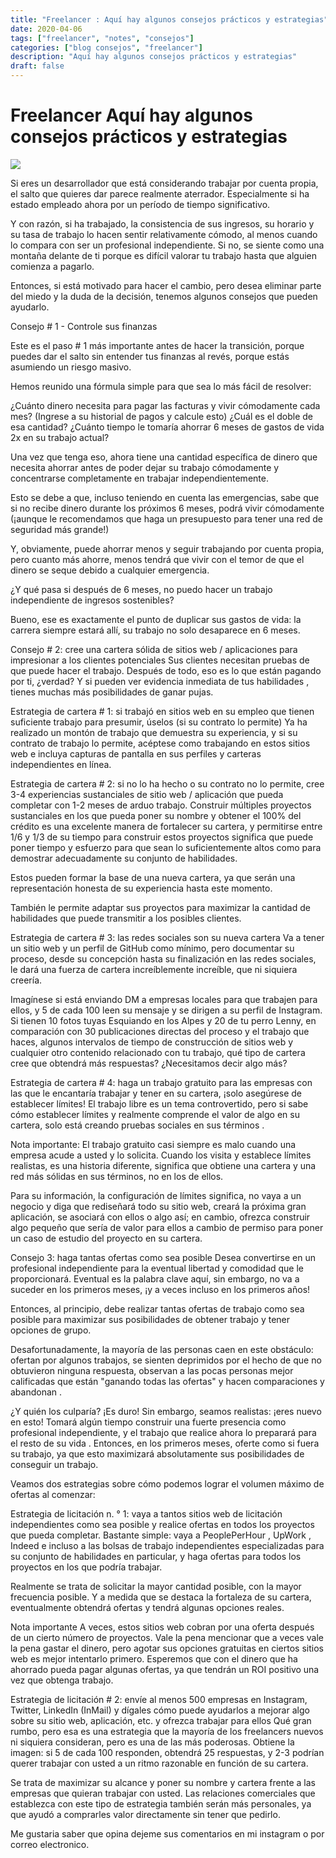 ```yaml
---
title: "Freelancer : Aquí hay algunos consejos prácticos y estrategias"
date: 2020-04-06
tags: ["freelancer", "notes", "consejos"]
categories: ["blog consejos", "freelancer"]
description: "Aquí hay algunos consejos prácticos y estrategias"
draft: false
---
```

# Freelancer Aquí hay algunos consejos prácticos y estrategias
![](https://res.cloudinary.com/practicaldev/image/fetch/s--3nizxR_p--/c_imagga_scale,f_auto,fl_progressive,h_420,q_auto,w_1000/https://thepracticaldev.s3.amazonaws.com/i/z1qofgqjzyxqbkeedgun.jpg)

Si eres un desarrollador que está considerando trabajar por cuenta propia, el salto que quieres dar parece realmente aterrador. Especialmente si ha estado empleado ahora por un período de tiempo significativo.

Y con razón, si ha trabajado, la consistencia de sus ingresos, su horario y su tasa de trabajo lo hacen sentir relativamente cómodo, al menos cuando lo compara con ser un profesional independiente. Si no, se siente como una montaña delante de ti porque es difícil valorar tu trabajo hasta que alguien comienza a pagarlo.

Entonces, si está motivado para hacer el cambio, pero desea eliminar parte del miedo y la duda de la decisión, tenemos algunos consejos que pueden ayudarlo.

Consejo # 1 - Controle sus finanzas

Este es el paso # 1 más importante antes de hacer la transición, porque puedes dar el salto sin entender tus finanzas al revés, porque estás asumiendo un riesgo masivo.

Hemos reunido una fórmula simple para que sea lo más fácil de resolver:

¿Cuánto dinero necesita para pagar las facturas y vivir cómodamente cada mes? (Ingrese a su historial de pagos y calcule esto)
¿Cuál es el doble de esa cantidad?
¿Cuánto tiempo le tomaría ahorrar 6 meses de gastos de vida 2x en su trabajo actual?

Una vez que tenga eso, ahora tiene una cantidad específica de dinero que necesita ahorrar antes de poder dejar su trabajo cómodamente y concentrarse completamente en trabajar independientemente.

Esto se debe a que, incluso teniendo en cuenta las emergencias, sabe que si no recibe dinero durante los próximos 6 meses, podrá vivir cómodamente (¡aunque le recomendamos que haga un presupuesto para tener una red de seguridad más grande!)

Y, obviamente, puede ahorrar menos y seguir trabajando por cuenta propia, pero cuanto más ahorre, menos tendrá que vivir con el temor de que el dinero se seque debido a cualquier emergencia.

¿Y qué pasa si después de 6 meses, no puedo hacer un trabajo independiente de ingresos sostenibles?

Bueno, ese es exactamente el punto de duplicar sus gastos de vida: la carrera siempre estará allí, su trabajo no solo desaparece en 6 meses.

Consejo # 2: cree una cartera sólida de sitios web / aplicaciones para impresionar a los clientes potenciales
Sus clientes necesitan pruebas de que puede hacer el trabajo.
Después de todo, eso es lo que están pagando por ti, ¿verdad? Y si pueden ver evidencia inmediata de tus habilidades , tienes muchas más posibilidades de ganar pujas.

Estrategia de cartera # 1: si trabajó en sitios web en su empleo que tienen suficiente trabajo para presumir, úselos (si su contrato lo permite)
Ya ha realizado un montón de trabajo que demuestra su experiencia, y si su contrato de trabajo lo permite, acéptese como trabajando en estos sitios web e incluya capturas de pantalla en sus perfiles y carteras independientes en línea.

Estrategia de cartera # 2: si no lo ha hecho o su contrato no lo permite, cree 3-4 experiencias sustanciales de sitio web / aplicación que pueda completar con 1-2 meses de arduo trabajo.
Construir múltiples proyectos sustanciales en los que pueda poner su nombre y obtener el 100% del crédito es una excelente manera de fortalecer su cartera, y permitirse entre 1/6 y 1/3 de su tiempo para construir estos proyectos significa que puede poner tiempo y esfuerzo para que sean lo suficientemente altos como para demostrar adecuadamente su conjunto de habilidades.

Estos pueden formar la base de una nueva cartera, ya que serán una representación honesta de su experiencia hasta este momento.

También le permite adaptar sus proyectos para maximizar la cantidad de habilidades que puede transmitir a los posibles clientes.

Estrategia de cartera # 3: las redes sociales son su nueva cartera
Va a tener un sitio web y un perfil de GitHub como mínimo, pero documentar su proceso, desde su concepción hasta su finalización en las redes sociales, le dará una fuerza de cartera increíblemente increíble, que ni siquiera creería.

Imagínese si está enviando DM a empresas locales para que trabajen para ellos, y 5 de cada 100 leen su mensaje y se dirigen a su perfil de Instagram. Si tienen 10 fotos tuyas Esquiando en los Alpes y 20 de tu perro Lenny, en comparación con 30 publicaciones directas del proceso y el trabajo que haces, algunos intervalos de tiempo de construcción de sitios web y cualquier otro contenido relacionado con tu trabajo, qué tipo de cartera cree que obtendrá más respuestas? ¿Necesitamos decir algo más?

Estrategia de cartera # 4: haga un trabajo gratuito para las empresas con las que le encantaría trabajar y tener en su cartera, ¡solo asegúrese de establecer límites!
El trabajo libre es un tema controvertido, pero si sabe cómo establecer límites y realmente comprende el valor de algo en su cartera, solo está creando pruebas sociales en sus términos .

Nota importante: El trabajo gratuito casi siempre es malo cuando una empresa acude a usted y lo solicita. Cuando los visita y establece límites realistas, es una historia diferente, significa que obtiene una cartera y una red más sólidas en sus términos, no en los de ellos.

Para su información, la configuración de límites significa, no vaya a un negocio y diga que rediseñará todo su sitio web, creará la próxima gran aplicación, se asociará con ellos o algo así; en cambio, ofrezca construir algo pequeño que sería de valor para ellos a cambio de permiso para poner un caso de estudio del proyecto en su cartera.

Consejo 3: haga tantas ofertas como sea ​​posible
Desea convertirse en un profesional independiente para la eventual libertad y comodidad que le proporcionará. Eventual es la palabra clave aquí, sin embargo, no va a suceder en los primeros meses, ¡y a veces incluso en los primeros años!

Entonces, al principio, debe realizar tantas ofertas de trabajo como sea posible para maximizar sus posibilidades de obtener trabajo y tener opciones de grupo.

Desafortunadamente, la mayoría de las personas caen en este obstáculo: ofertan por algunos trabajos, se sienten deprimidos por el hecho de que no obtuvieron ninguna respuesta, observan a las pocas personas mejor calificadas que están "ganando todas las ofertas" y hacen comparaciones y abandonan .

¿Y quién los culparía? ¡Es duro! Sin embargo, seamos realistas: ¡eres nuevo en esto! Tomará algún tiempo construir una fuerte presencia como profesional independiente, y el trabajo que realice ahora lo preparará para el resto de su vida . Entonces, en los primeros meses, oferte como si fuera su trabajo, ya que esto maximizará absolutamente sus posibilidades de conseguir un trabajo.

Veamos dos estrategias sobre cómo podemos lograr el volumen máximo de ofertas al comenzar:

Estrategia de licitación n. ° 1: vaya a tantos sitios web de licitación independientes como sea posible y realice ofertas en todos los proyectos que pueda completar.
Bastante simple: vaya a PeoplePerHour , UpWork , Indeed e incluso a las bolsas de trabajo independientes especializadas para su conjunto de habilidades en particular, y haga ofertas para todos los proyectos en los que podría trabajar.

Realmente se trata de solicitar la mayor cantidad posible, con la mayor frecuencia posible. Y a medida que se destaca la fortaleza de su cartera, eventualmente obtendrá ofertas y tendrá algunas opciones reales.

Nota importante A veces, estos sitios web cobran por una oferta después de un cierto número de proyectos. Vale la pena mencionar que a veces vale la pena gastar el dinero, pero agotar sus opciones gratuitas en ciertos sitios web es mejor intentarlo primero. Esperemos que con el dinero que ha ahorrado pueda pagar algunas ofertas, ya que tendrán un ROI positivo una vez que obtenga trabajo.

Estrategia de licitación # 2: envíe al menos 500 empresas en Instagram, Twitter, LinkedIn (InMail) y dígales cómo puede ayudarlos a mejorar algo sobre su sitio web, aplicación, etc. y ofrezca trabajar para ellos
Qué gran rumbo, pero esa es una estrategia que la mayoría de los freelancers nuevos ni siquiera consideran, pero es una de las más poderosas. Obtiene la imagen: si 5 de cada 100 responden, obtendrá 25 respuestas, y 2-3 podrían querer trabajar con usted a un ritmo razonable en función de su cartera.

Se trata de maximizar su alcance y poner su nombre y cartera frente a las empresas que quieran trabajar con usted. Las relaciones comerciales que establezca con este tipo de estrategia también serán más personales, ya que ayudó a comprarles valor directamente sin tener que pedirlo.

Me gustaria saber que opina dejeme sus comentarios en mi instagram o por correo electronico.